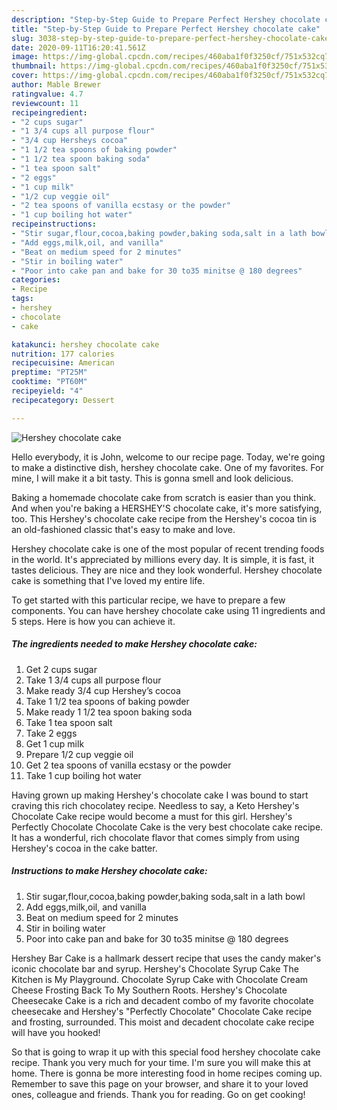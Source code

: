 ```yaml
---
description: "Step-by-Step Guide to Prepare Perfect Hershey chocolate cake"
title: "Step-by-Step Guide to Prepare Perfect Hershey chocolate cake"
slug: 3038-step-by-step-guide-to-prepare-perfect-hershey-chocolate-cake
date: 2020-09-11T16:20:41.561Z
image: https://img-global.cpcdn.com/recipes/460aba1f0f3250cf/751x532cq70/hershey-chocolate-cake-recipe-main-photo.jpg
thumbnail: https://img-global.cpcdn.com/recipes/460aba1f0f3250cf/751x532cq70/hershey-chocolate-cake-recipe-main-photo.jpg
cover: https://img-global.cpcdn.com/recipes/460aba1f0f3250cf/751x532cq70/hershey-chocolate-cake-recipe-main-photo.jpg
author: Mable Brewer
ratingvalue: 4.7
reviewcount: 11
recipeingredient:
- "2 cups sugar"
- "1 3/4 cups all purpose flour"
- "3/4 cup Hersheys cocoa"
- "1 1/2 tea spoons of baking powder"
- "1 1/2 tea spoon baking soda"
- "1 tea spoon salt"
- "2 eggs"
- "1 cup milk"
- "1/2 cup veggie oil"
- "2 tea spoons of vanilla ecstasy or the powder"
- "1 cup boiling hot water"
recipeinstructions:
- "Stir sugar,flour,cocoa,baking powder,baking soda,salt in a lath bowl"
- "Add eggs,milk,oil, and vanilla"
- "Beat on medium speed for 2 minutes"
- "Stir in boiling water"
- "Poor into cake pan and bake for 30 to35 minitse @ 180 degrees"
categories:
- Recipe
tags:
- hershey
- chocolate
- cake

katakunci: hershey chocolate cake 
nutrition: 177 calories
recipecuisine: American
preptime: "PT25M"
cooktime: "PT60M"
recipeyield: "4"
recipecategory: Dessert

---
```



![Hershey chocolate cake](https://img-global.cpcdn.com/recipes/460aba1f0f3250cf/751x532cq70/hershey-chocolate-cake-recipe-main-photo.jpg)

Hello everybody, it is John, welcome to our recipe page. Today, we're going to make a distinctive dish, hershey chocolate cake. One of my favorites. For mine, I will make it a bit tasty. This is gonna smell and look delicious.

Baking a homemade chocolate cake from scratch is easier than you think. And when you&#39;re baking a HERSHEY&#39;S chocolate cake, it&#39;s more satisfying, too. This Hershey&#39;s chocolate cake recipe from the Hershey&#39;s cocoa tin is an old-fashioned classic that&#39;s easy to make and love.

Hershey chocolate cake is one of the most popular of recent trending foods in the world. It's appreciated by millions every day. It is simple, it is fast, it tastes delicious. They are nice and they look wonderful. Hershey chocolate cake is something that I've loved my entire life.


To get started with this particular recipe, we have to prepare a few components. You can have hershey chocolate cake using 11 ingredients and 5 steps. Here is how you can achieve it.

<!--inarticleads1-->

##### The ingredients needed to make Hershey chocolate cake:

1. Get 2 cups sugar
1. Take 1 3/4 cups all purpose flour
1. Make ready 3/4 cup Hershey’s cocoa
1. Take 1 1/2 tea spoons of baking powder
1. Make ready 1 1/2 tea spoon baking soda
1. Take 1 tea spoon salt
1. Take 2 eggs
1. Get 1 cup milk
1. Prepare 1/2 cup veggie oil
1. Get 2 tea spoons of vanilla ecstasy or the powder
1. Take 1 cup boiling hot water


Having grown up making Hershey&#39;s chocolate cake I was bound to start craving this rich chocolatey recipe. Needless to say, a Keto Hershey&#39;s Chocolate Cake recipe would become a must for this girl. Hershey&#39;s Perfectly Chocolate Chocolate Cake is the very best chocolate cake recipe. It has a wonderful, rich chocolate flavor that comes simply from using Hershey&#39;s cocoa in the cake batter. 

<!--inarticleads2-->

##### Instructions to make Hershey chocolate cake:

1. Stir sugar,flour,cocoa,baking powder,baking soda,salt in a lath bowl
1. Add eggs,milk,oil, and vanilla
1. Beat on medium speed for 2 minutes
1. Stir in boiling water
1. Poor into cake pan and bake for 30 to35 minitse @ 180 degrees


Hershey Bar Cake is a hallmark dessert recipe that uses the candy maker&#39;s iconic chocolate bar and syrup. Hershey&#39;s Chocolate Syrup Cake The Kitchen is My Playground. Chocolate Syrup Cake with Chocolate Cream Cheese Frosting Back To My Southern Roots. Hershey&#39;s Chocolate Cheesecake Cake is a rich and decadent combo of my favorite chocolate cheesecake and Hershey&#39;s &#34;Perfectly Chocolate&#34; Chocolate Cake recipe and frosting, surrounded. This moist and decadent chocolate cake recipe will have you hooked! 

So that is going to wrap it up with this special food hershey chocolate cake recipe. Thank you very much for your time. I'm sure you will make this at home. There is gonna be more interesting food in home recipes coming up. Remember to save this page on your browser, and share it to your loved ones, colleague and friends. Thank you for reading. Go on get cooking!
